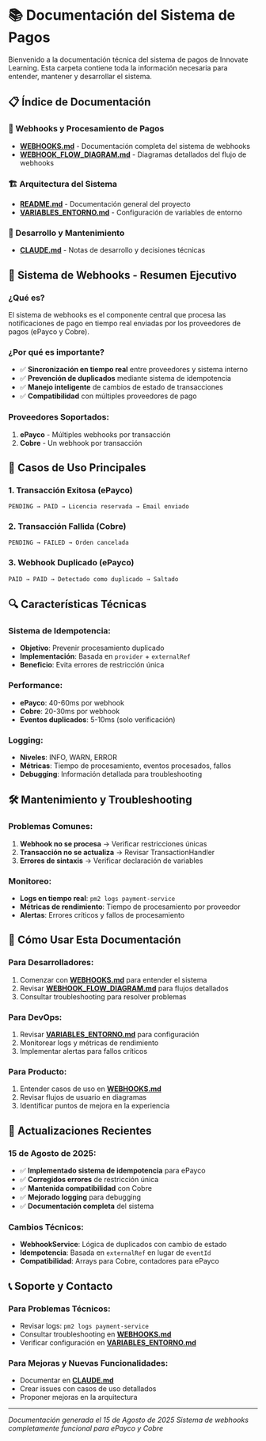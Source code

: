 # 📚 Documentación del Sistema de Pagos

Bienvenido a la documentación técnica del sistema de pagos de Innovate Learning. Esta carpeta contiene toda la información necesaria para entender, mantener y desarrollar el sistema.

## 📋 Índice de Documentación

### **🔌 Webhooks y Procesamiento de Pagos**
- **[WEBHOOKS.md](./WEBHOOKS.md)** - Documentación completa del sistema de webhooks
- **[WEBHOOK_FLOW_DIAGRAM.md](./WEBHOOK_FLOW_DIAGRAM.md)** - Diagramas detallados del flujo de webhooks

### **🏗️ Arquitectura del Sistema**
- **[README.md](../README.md)** - Documentación general del proyecto
- **[VARIABLES_ENTORNO.md](../VARIABLES_ENTORNO.md)** - Configuración de variables de entorno

### **🔧 Desarrollo y Mantenimiento**
- **[CLAUDE.md](../CLAUDE.md)** - Notas de desarrollo y decisiones técnicas

## 🎯 Sistema de Webhooks - Resumen Ejecutivo

### **¿Qué es?**
El sistema de webhooks es el componente central que procesa las notificaciones de pago en tiempo real enviadas por los proveedores de pagos (ePayco y Cobre).

### **¿Por qué es importante?**
- ✅ **Sincronización en tiempo real** entre proveedores y sistema interno
- ✅ **Prevención de duplicados** mediante sistema de idempotencia
- ✅ **Manejo inteligente** de cambios de estado de transacciones
- ✅ **Compatibilidad** con múltiples proveedores de pago

### **Proveedores Soportados:**
1. **ePayco** - Múltiples webhooks por transacción
2. **Cobre** - Un webhook por transacción

## 🚀 Casos de Uso Principales

### **1. Transacción Exitosa (ePayco)**
```
PENDING → PAID → Licencia reservada → Email enviado
```

### **2. Transacción Fallida (Cobre)**
```
PENDING → FAILED → Orden cancelada
```

### **3. Webhook Duplicado (ePayco)**
```
PAID → PAID → Detectado como duplicado → Saltado
```

## 🔍 Características Técnicas

### **Sistema de Idempotencia:**
- **Objetivo**: Prevenir procesamiento duplicado
- **Implementación**: Basada en `provider` + `externalRef`
- **Beneficio**: Evita errores de restricción única

### **Performance:**
- **ePayco**: 40-60ms por webhook
- **Cobre**: 20-30ms por webhook
- **Eventos duplicados**: 5-10ms (solo verificación)

### **Logging:**
- **Niveles**: INFO, WARN, ERROR
- **Métricas**: Tiempo de procesamiento, eventos procesados, fallos
- **Debugging**: Información detallada para troubleshooting

## 🛠️ Mantenimiento y Troubleshooting

### **Problemas Comunes:**
1. **Webhook no se procesa** → Verificar restricciones únicas
2. **Transacción no se actualiza** → Revisar TransactionHandler
3. **Errores de sintaxis** → Verificar declaración de variables

### **Monitoreo:**
- **Logs en tiempo real**: `pm2 logs payment-service`
- **Métricas de rendimiento**: Tiempo de procesamiento por proveedor
- **Alertas**: Errores críticos y fallos de procesamiento

## 📖 Cómo Usar Esta Documentación

### **Para Desarrolladores:**
1. Comenzar con **[WEBHOOKS.md](./WEBHOOKS.md)** para entender el sistema
2. Revisar **[WEBHOOK_FLOW_DIAGRAM.md](./WEBHOOK_FLOW_DIAGRAM.md)** para flujos detallados
3. Consultar troubleshooting para resolver problemas

### **Para DevOps:**
1. Revisar **[VARIABLES_ENTORNO.md](../VARIABLES_ENTORNO.md)** para configuración
2. Monitorear logs y métricas de rendimiento
3. Implementar alertas para fallos críticos

### **Para Producto:**
1. Entender casos de uso en **[WEBHOOKS.md](./WEBHOOKS.md)**
2. Revisar flujos de usuario en diagramas
3. Identificar puntos de mejora en la experiencia

## 🔄 Actualizaciones Recientes

### **15 de Agosto de 2025:**
- ✅ **Implementado sistema de idempotencia** para ePayco
- ✅ **Corregidos errores** de restricción única
- ✅ **Mantenida compatibilidad** con Cobre
- ✅ **Mejorado logging** para debugging
- ✅ **Documentación completa** del sistema

### **Cambios Técnicos:**
- **WebhookService**: Lógica de duplicados con cambio de estado
- **Idempotencia**: Basada en `externalRef` en lugar de `eventId`
- **Compatibilidad**: Arrays para Cobre, contadores para ePayco

## 📞 Soporte y Contacto

### **Para Problemas Técnicos:**
- Revisar logs: `pm2 logs payment-service`
- Consultar troubleshooting en **[WEBHOOKS.md](./WEBHOOKS.md)**
- Verificar configuración en **[VARIABLES_ENTORNO.md](../VARIABLES_ENTORNO.md)**

### **Para Mejoras y Nuevas Funcionalidades:**
- Documentar en **[CLAUDE.md](../CLAUDE.md)**
- Crear issues con casos de uso detallados
- Proponer mejoras en la arquitectura

---

*Documentación generada el 15 de Agosto de 2025*
*Sistema de webhooks completamente funcional para ePayco y Cobre*





